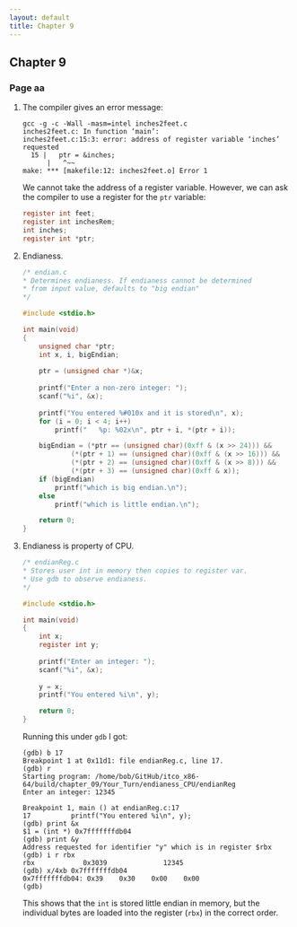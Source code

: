 ```yaml
---
layout: default
title: Chapter 9
---
```


## Chapter 9

### Page aa
1. The compiler gives an error message:

    ```
    gcc -g -c -Wall -masm=intel inches2feet.c
    inches2feet.c: In function ‘main’:
    inches2feet.c:15:3: error: address of register variable ‘inches’ requested
      15 |   ptr = &inches;
          |   ^~~
    make: *** [makefile:12: inches2feet.o] Error 1
    ```

    We cannot take the address of a register variable. However, we can ask the compiler to use a register for the `ptr` variable:

    ```c
    register int feet;
    register int inchesRem;
    int inches;
    register int *ptr;
    ```

2. Endianess.

    ```c
    /* endian.c
    * Determines endianess. If endianess cannot be determined
    * from input value, defaults to "big endian"
    */

    #include <stdio.h>

    int main(void)
    {
        unsigned char *ptr;
        int x, i, bigEndian;
      
        ptr = (unsigned char *)&x;
      
        printf("Enter a non-zero integer: ");
        scanf("%i", &x);
      
        printf("You entered %#010x and it is stored\n", x);
        for (i = 0; i < 4; i++)
            printf("   %p: %02x\n", ptr + i, *(ptr + i));

        bigEndian = (*ptr == (unsigned char)(0xff & (x >> 24))) &&
                (*(ptr + 1) == (unsigned char)(0xff & (x >> 16))) &&
                (*(ptr + 2) == (unsigned char)(0xff & (x >> 8))) &&
                (*(ptr + 3) == (unsigned char)(0xff & x));
        if (bigEndian)
            printf("which is big endian.\n");
        else
            printf("which is little endian.\n");

        return 0;
    }
    ```

3. Endianess is property of CPU.

    ```c
    /* endianReg.c
    * Stores user int in memory then copies to register var.
    * Use gdb to observe endianess.
    */

    #include <stdio.h>

    int main(void)
    {
        int x;
        register int y;
      
        printf("Enter an integer: ");
        scanf("%i", &x);
      
        y = x;
        printf("You entered %i\n", y);

        return 0;
    }
    ```

    Running this under `gdb` I got:

    ```
    (gdb) b 17
    Breakpoint 1 at 0x11d1: file endianReg.c, line 17.
    (gdb) r
    Starting program: /home/bob/GitHub/itco_x86-64/build/chapter_09/Your_Turn/endianess_CPU/endianReg 
    Enter an integer: 12345

    Breakpoint 1, main () at endianReg.c:17
    17          printf("You entered %i\n", y);
    (gdb) print &x
    $1 = (int *) 0x7fffffffdb04
    (gdb) print &y
    Address requested for identifier "y" which is in register $rbx
    (gdb) i r rbx
    rbx            0x3039              12345
    (gdb) x/4xb 0x7fffffffdb04
    0x7fffffffdb04: 0x39    0x30    0x00    0x00
    (gdb)
    ```

    This shows that the `int` is stored little endian in memory, but the individual bytes are loaded into the register (`rbx`) in the correct order.
